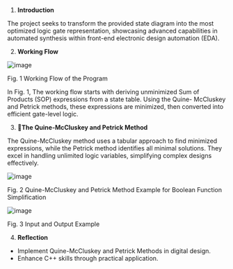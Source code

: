 1. **Introduction** 

The project seeks to transform the provided state diagram into the most optimized  logic  gate  representation, showcasing advanced capabilities in automated synthesis within front-end electronic design automation (EDA). 

2. **Working Flow**
  
![image](https://github.com/user-attachments/assets/3f8b451c-97ac-4ab2-90cf-d0b65a8ebe5b)

  
Fig. 1 Working Flow of the Program 

In Fig. 1, The working flow starts with  deriving  unminimized  Sum  of Products  (SOP)  expressions  from  a state  table.  Using  the  Quine- McCluskey  and  Petrick  methods, these expressions are minimized, then converted  into  efficient  gate-level logic. 

3. **The Quine-McCluskey and Petrick Method** 

The  Quine-McCluskey  method uses  a  tabular  approach  to  find minimized  expressions,  while  the Petrick method identifies all minimal solutions.  They  excel  in  handling unlimited logic variables, simplifying complex designs effectively. 


![image](https://github.com/user-attachments/assets/62420fb4-78a3-490d-bcc6-44af55167f61)


Fig. 2 Quine-McCluskey and Petrick Method Example for Boolean 
Function Simplification 

![image](https://github.com/user-attachments/assets/a54df8a5-accc-42c7-b82f-480a07011553)


Fig. 3 Input and Output Example 

4. **Reflection** 
- Implement Quine-McCluskey and Petrick Methods in digital design. 
- Enhance  C++  skills  through practical application. 
